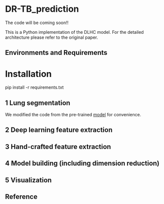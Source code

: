 # DR-TB_prediction
The code will be coming soon!!

This is a Python implementation of the DLHC model. For the detailed architecture please refer to the original paper. 

## Environments and Requirements
# Installation
pip install -r requirements.txt



## 1 Lung segmentation
We modified the code from the pre-trained [model](https://github.com/JoHof/lungmask) for convenience. 


## 2 Deep learning feature extraction

## 3 Hand-crafted feature extraction 

## 4 Model building (including dimension reduction) 

## 5 Visualization

## Reference
